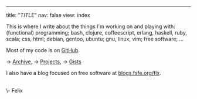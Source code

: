---
title: "*TITLE*"
nav: false
view: index

This is where I write about the things I'm working on and playing
with: (functional) programming; bash, clojure, coffeescript, erlang,
haskell, ruby, scala; css, html; debian, gentoo, ubuntu; gnu, linux;
vim; free software; ...

Most of my code is on [GitHub](https://github.com/obfusk).

&rarr; [Archive](/archive.html),
&rarr; [Projects](/projects.html),
&rarr; [Gists](/gists.html)

I also have a blog focused on free software at
[blogs.fsfe.org/flx](https://blogs.fsfe.org/flx).

<br/>
\- Felix
